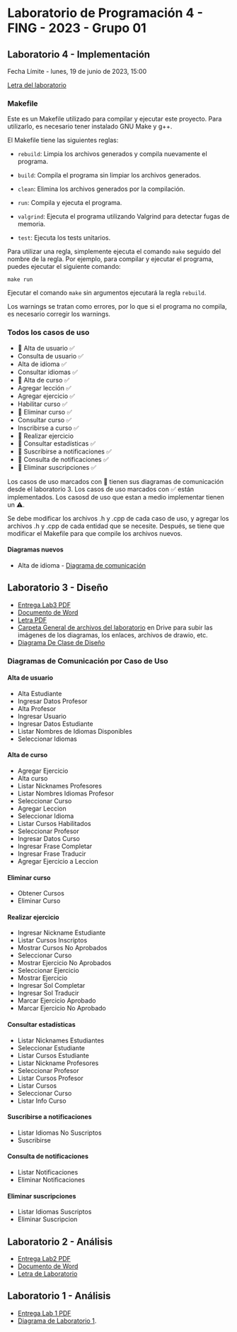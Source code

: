 # Laboratorio de Programación 4 - FING - 2023 - Grupo 01

## Laboratorio 4 - Implementación
Fecha Límite - lunes, 19 de junio de 2023, 15:00

[Letra del laboratorio](https://drive.google.com/file/d/1Y0D_zd7lZzLsieHDqj8DCGuhldjupDoa/view?usp=sharing)

### Makefile

Este es un Makefile utilizado para compilar y ejecutar este proyecto. Para utilizarlo, es necesario tener instalado GNU Make y g++.

El Makefile tiene las siguientes reglas:

- `rebuild`: Limpia los archivos generados y compila nuevamente el programa.
- `build`: Compila el programa sin limpiar los archivos generados.
- `clean`: Elimina los archivos generados por la compilación.
- `run`: Compila y ejecuta el programa.
- `valgrind`: Ejecuta el programa utilizando Valgrind para detectar fugas de memoria.

- `test`: Ejecuta los tests unitarios.

Para utilizar una regla, simplemente ejecuta el comando `make` seguido del nombre de la regla. Por ejemplo, para compilar y ejecutar el programa, puedes ejecutar el siguiente comando:

```
make run
```

Ejecutar el comando `make` sin argumentos ejecutará la regla `rebuild`.

Los warnings se tratan como errores, por lo que si el programa no compila, es necesario corregir los warnings.

### Todos los casos de uso
- :memo: Alta de usuario  :white_check_mark:
- Consulta de usuario :white_check_mark:
- Alta de idioma :white_check_mark:
- Consultar idiomas :white_check_mark:
- :memo: Alta de curso  :white_check_mark:
- Agregar lección :white_check_mark:
- Agregar ejercicio :white_check_mark:
- Habilitar curso :white_check_mark:
- :memo: Eliminar curso :white_check_mark:
- Consultar curso  :white_check_mark:
- Inscribirse a curso :white_check_mark:
- :memo: Realizar ejercicio 
- :memo: Consultar estadísticas :white_check_mark:
- :memo: Suscribirse a notificaciones :white_check_mark:
- :memo: Consulta de notificaciones :white_check_mark:
- :memo: Eliminar suscripciones :white_check_mark:

Los casos de uso marcados con :memo: tienen sus diagramas de comunicación desde el laboratorio 3.
Los casos de uso marcados con :white_check_mark: están implementados.
Los casosd de uso que estan a medio implementar tienen un :warning:.

Se debe modificar los archivos .h y .cpp de cada caso de uso, y agregar los archivos .h y .cpp de cada entidad que se necesite.
Después, se tiene que modificar el Makefile para que compile los archivos nuevos.

#### Diagramas nuevos
- Alta de idioma - [Diagrama de comunicación](https://lucid.app/lucidchart/bd189033-7811-47d9-8ed5-b375405f4afd/edit?viewport_loc=89%2C-35%2C1966%2C1054%2C0_0&invitationId=inv_79068b57-019b-4de9-a9d3-1806658e2078)

## Laboratorio 3 - Diseño
- [Entrega Lab3 PDF](https://drive.google.com/file/d/1eTmGxfd2WR2FJMvlEBxYaVORVtMyeBVh/view?usp=drive_link)
- [Documento de Word](https://finguy-my.sharepoint.com/:w:/g/personal/ivan_arriola_fing_edu_uy/ERzphtEka7JFuR_Gi3pB9pABNgsM6_nyMeSTR1DvscjRQQ?e=WfN7dr)
- [Letra PDF](https://drive.google.com/file/d/17chVHTmNlhoKWHBJRXUi1Gq9RBr7hDw0/view?usp=drive_link)
- [Carpeta General de archivos del laboratorio](https://drive.google.com/drive/folders/17ClHWC9tWL7NhrbmM17Po3jbBHjzcfmm?usp=sharing) en Drive para subir las imágenes de los diagramas, los enlaces, archivos de drawio, etc.
- [Diagrama De Clase de Diseño](https://lucid.app/lucidchart/3458c2c8-6672-4edd-9548-c3d645f5ea91/edit?invitationId=inv_7c7f22eb-924c-46ee-8132-b38194db2913)

### Diagramas de Comunicación por Caso de Uso

#### Alta de usuario
- Alta Estudiante
- Ingresar Datos Profesor
- Alta Profesor
- Ingresar Usuario
- Ingresar Datos Estudiante
- Listar Nombres de Idiomas Disponibles
- Seleccionar Idiomas

#### Alta de curso
- Agregar Ejercicio
- Alta curso
- Listar Nicknames Profesores
- Listar Nombres Idiomas Profesor
- Seleccionar Curso
- Agregar Leccion
- Seleccionar Idioma
- Listar Cursos Habilitados
- Seleccionar Profesor
- Ingresar Datos Curso
- Ingresar Frase Completar
- Ingresar Frase Traducir
- Agregar Ejercicio a Leccion

#### Eliminar curso
- Obtener Cursos
- Eliminar Curso

#### Realizar ejercicio
- Ingresar Nickname Estudiante
- Listar Cursos Inscriptos
- Mostrar Cursos No Aprobados
- Seleccionar Curso
- Mostrar Ejercicio No Aprobados
- Seleccionar Ejercicio
- Mostrar Ejercicio
- Ingresar Sol Completar
- Ingresar Sol Traducir
- Marcar Ejercicio Aprobado
- Marcar Ejercicio No Aprobado

#### Consultar estadísticas
- Listar Nicknames Estudiantes
- Seleccionar Estudiante
- Listar Cursos Estudiante
- Listar Nickname Profesores
- Seleccionar Profesor
- Listar Cursos Profesor
- Listar Cursos
- Seleccionar Curso
- Listar Info Curso

#### Suscribirse a notificaciones
- Listar Idiomas No Suscriptos
- Suscribirse

#### Consulta de notificaciones
- Listar Notificaciones
- Eliminar Notificaciones

#### Eliminar suscripciones
- Listar Idiomas Suscriptos
- Eliminar Suscripcion

## Laboratorio 2 - Análisis
- [Entrega Lab2 PDF](https://drive.google.com/file/d/1CClxYtyDUOQkkNU7UJgjDbDdh5msP9KP/view?usp=drive_link)
- [Documento de Word](https://onedrive.live.com/edit.aspx?resid=4E0A101CDC8F4A2F!189&ithint=file%2cdocx&authkey=!AKC4te03l7HlkPA)
- [Letra de Laboratorio](https://drive.google.com/file/d/1pWrl68r8fAUNFgne8Zzs5a3b1wM2B2w1/view?usp=sharing)

## Laboratorio 1 - Análisis
- [Entrega Lab 1 PDF](https://drive.google.com/file/d/1GlqOHeRIDiy9trB3AGfMMIMgmW7wOcyM/view?usp=drive_link)
- [Diagrama de Laboratorio 1](https://lucid.app/documents/view/f7ecc9ab-83bd-4ba7-abec-bfbdf07caae4).

